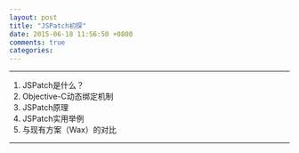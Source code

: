 ```yaml
---
layout: post
title: "JSPatch初探"
date: 2015-06-18 11:56:50 +0800
comments: true
categories: 
---
```


---
1. JSPatch是什么？
2. Objective-C动态绑定机制
3. JSPatch原理
4. JSPatch实用举例
5. 与现有方案（Wax）的对比

---

